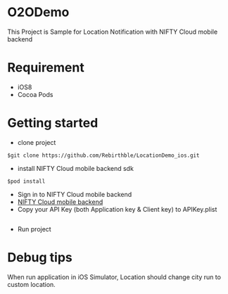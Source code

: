 # O2ODemo

This Project is Sample for Location Notification with NIFTY Cloud mobile backend

# Requirement

- iOS8
- Cocoa Pods

# Getting started

- clone project 

```
$git clone https://github.com/Rebirthble/LocationDemo_ios.git
```
- install NIFTY Cloud mobile backend sdk

```
$pod install
```

- Sign in to NIFTY Cloud mobile backend
 - [NIFTY Cloud mobile backend](http://mb.cloud.nifty.com)
- Copy your API Key (both Application key & Client key) to APIKey.plist

```

```

- Run project



# Debug tips

When run application in iOS Simulator, Location should change city run to custom location.
